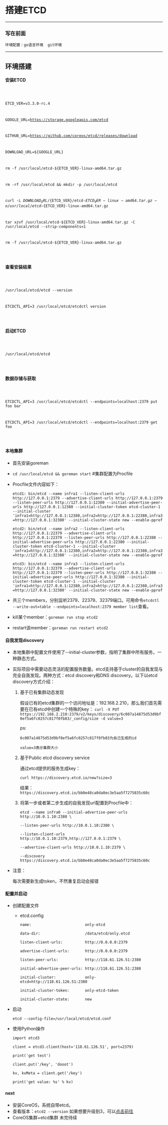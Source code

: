 # 搭建ETCD
---
### 写在前面
    环境配置：go语言环境  git环境
---
## 环境搭建

#### 安装ETCD

<p>
<pre><code>

ETCD_VER=v3.3.0-rc.4

GOOGLE_URL=https://storage.googleapis.com/etcd

GITHUB_URL=https://github.com/coreos/etcd/releases/download

DOWNLOAD_URL=${GOOGLE_URL}

rm -f /usr/local/etcd-${ETCD_VER}-linux-amd64.tar.gz

rm -rf /usr/local/etcd && mkdir -p /usr/local/etcd

curl -L ${DOWNLOAD_URL}/${ETCD_VER}/etcd-${ETCD_VER}-linux-amd64.tar.gz -o /usr/local/etcd-${ETCD_VER}-linux-amd64.tar.gz

tar xzvf /usr/local/etcd-${ETCD_VER}-linux-amd64.tar.gz -C /usr/local/etcd --strip-components=1

rm -f /usr/local/etcd-${ETCD_VER}-linux-amd64.tar.gz

</code></pre>
</p>

#### 查看安装结果

<p>
<pre><code>

/usr/local/etcd/etcd --version

ETCDCTL_API=3 /usr/local/etcd/etcdctl version

</code></pre>
</p>

#### 启动ETCD

<p>
<pre><code>

/usr/local/etcd/etcd

</code></pre>
</p>

#### 数据存储与获取

<p>
<pre><code>

ETCDCTL_API=3 /usr/local/etcd/etcdctl --endpoints=localhost:2379 put foo bar

ETCDCTL_API=3 /usr/local/etcd/etcdctl --endpoints=localhost:2379 get foo

</code></pre>
</p>

#### 本地集群
- 首先安装goreman
- `cd /usr/local/etcd && goreman start`  #集群配置为Procfile
- Procfile文件内容如下：

  `etcd1: bin/etcd --name infra1 --listen-client-urls http://127.0.0.1:2379 --advertise-client-urls http://127.0.0.1:2379 --listen-peer-urls http://127.0.0.1:12380 --initial-advertise-peer-urls http://127.0.0.1:12380 --initial-cluster-token etcd-cluster-1 --initial-cluster 'infra1=http://127.0.0.1:12380,infra2=http://127.0.0.1:22380,infra3=http://127.0.0.1:32380' --initial-cluster-state new --enable-pprof`
  
  `etcd2: bin/etcd --name infra2 --listen-client-urls http://127.0.0.1:22379 --advertise-client-urls http://127.0.0.1:22379 --listen-peer-urls http://127.0.0.1:22380 --initial-advertise-peer-urls http://127.0.0.1:22380 --initial-cluster-token etcd-cluster-1 --initial-cluster 'infra1=http://127.0.0.1:12380,infra2=http://127.0.0.1:22380,infra3=http://127.0.0.1:32380' --initial-cluster-state new --enable-pprof`
  
  `etcd3: bin/etcd --name infra3 --listen-client-urls http://127.0.0.1:32379 --advertise-client-urls http://127.0.0.1:32379 --listen-peer-urls http://127.0.0.1:32380 --initial-advertise-peer-urls http://127.0.0.1:32380 --initial-cluster-token etcd-cluster-1 --initial-cluster 'infra1=http://127.0.0.1:12380,infra2=http://127.0.0.1:22380,infra3=http://127.0.0.1:32380' --initial-cluster-state new --enable-pprof`
  
- 共三个members，分别监听2379、22379、32379端口。可用命令`etcdctl --write-out=table --endpoints=localhost:2379 member list`查看。
- kill某个member：`goreman run stop etcd2`
- restart该member：`goreman run restart etcd2`

#### 自我发现discovery
- 本地集群中配置文件使用了--initial-cluster参数，指明了集群中所有服务，一种静态方式。
- 实际项目中需要动态灵活的配置服务数量。etcd支持基于cluster的自我发现与完全自我发现。两种方式：etcd discovery和DNS discovery。以下以etcd discovery方式介绍：
  1. 基于已有集群动态发现
  
     假设已有的etcd集群的一个访问地址是：192.168.2.210，那么我们首先需要在已有etcd中创建一个特殊的key：
     `curl -X PUT https://192.168.2.210:2379/v2/keys/discovery/6c007a14875d53d9bf0ef5a6fc0257c817f0fb83/_config/size -d value=3`
     
     ps: 
        
         6c007a14875d53d9bf0ef5a6fc0257c817f0fb83为自己生成的id

         value=3表示集群大小
         
  2. 基于Public etcd discovery service
     
     通过etcd提供的服务生成key：

     `curl https://discovery.etcd.io/new?size=3`
     
     结果：`https://discovery.etcd.io/bb0e48ca0da0ec3e5aa5f7275835c60c`
     
  3. 将第一步或者第二步生成的自我发现url配置到Procfile中：
     
     `etcd --name infra0 --initial-advertise-peer-urls http://10.0.1.10:2380 \`

     `--listen-peer-urls http://10.0.1.10:2380 \`
     
     `--listen-client-urls http://10.0.1.10:2379,http://127.0.0.1:2379 \`
     
     `--advertise-client-urls http://10.0.1.10:2379 \`
     
     `--discovery https://discovery.etcd.io/bb0e48ca0da0ec3e5aa5f7275835c60c`

- 注意：

  每次需要新生成token，不然重复启动会报错

#### 配置并启动
- 创建配置文件
  * etcd.config
 
    `name:                        only-etcd`

    `data-dir:                    /data/etcd/only.etcd`

    `listen-client-urls:          http://0.0.0.0:2379`

    `advertise-client-urls:       http://0.0.0.0:2379`

    `listen-peer-urls:            http://118.61.126.51:2380`

    `initial-advertise-peer-urls: http://118.61.126.51:2380`

    `initial-cluster:             only-etcd=http://118.61.126.51:2380`

    `initial-cluster-token:       only-etcd-token`

    `initial-cluster-state:       new`
    
- 启动

    `etcd --config-file=/usr/local/etcd/etcd.conf`
- 使用Python操作

  `import etcd3`
  
  `client = etcd3.client(host='118.61.126.51', port=2379)`
  
  `print('get test')`
  
  `client.put('/key', 'dooot')`
  
  `kv, kvMeta = client.get('/key')`
  
  `print('get value: %s' % kv)`
  
#### next

- 安装CoreOS，系统自带etcd。
- 查看版本：`etcd2 --version` 如果想要升级到3，可以[点击前往](https://coreos.com/etcd/docs/3.2.15/upgrades/upgrade_3_0.html#upgrade-procedure)
- CoreOS集群+etcd集群  未完待续



